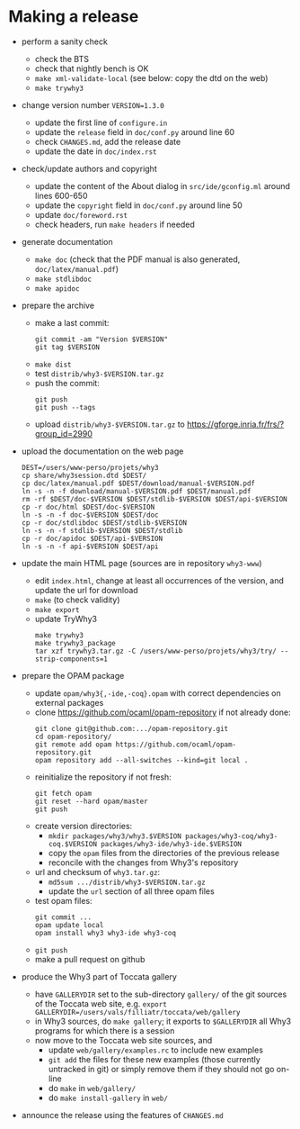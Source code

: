 # Making a release

* perform a sanity check
  - check the BTS
  - check that nightly bench is OK
  - `make xml-validate-local`
    (see below: copy the dtd on the web)
  - `make trywhy3`

* change version number `VERSION=1.3.0`
  - update the first line of `configure.in`
  - update the `release` field in `doc/conf.py` around line 60
  - check `CHANGES.md`, add the release date
  - update the date in `doc/index.rst`

* check/update authors and copyright
  - update the content of the About dialog in `src/ide/gconfig.ml`
    around lines 600-650
  - update the `copyright` field in `doc/conf.py` around line 50
  - update `doc/foreword.rst`
  - check headers, run `make headers` if needed

* generate documentation
  - `make doc`
    (check that the PDF manual is also generated, `doc/latex/manual.pdf`)
  - `make stdlibdoc`
  - `make apidoc`

* prepare the archive
  - make a last commit:
    ```
    git commit -am "Version $VERSION"
    git tag $VERSION
    ```
  - `make dist`
  - test `distrib/why3-$VERSION.tar.gz`
  - push the commit:
    ```
    git push
    git push --tags
    ```
  - upload `distrib/why3-$VERSION.tar.gz` to https://gforge.inria.fr/frs/?group_id=2990

* upload the documentation on the web page
  ```
  DEST=/users/www-perso/projets/why3
  cp share/why3session.dtd $DEST/
  cp doc/latex/manual.pdf $DEST/download/manual-$VERSION.pdf
  ln -s -n -f download/manual-$VERSION.pdf $DEST/manual.pdf
  rm -rf $DEST/doc-$VERSION $DEST/stdlib-$VERSION $DEST/api-$VERSION
  cp -r doc/html $DEST/doc-$VERSION
  ln -s -n -f doc-$VERSION $DEST/doc
  cp -r doc/stdlibdoc $DEST/stdlib-$VERSION
  ln -s -n -f stdlib-$VERSION $DEST/stdlib
  cp -r doc/apidoc $DEST/api-$VERSION
  ln -s -n -f api-$VERSION $DEST/api
  ```

* update the main HTML page (sources are in repository `why3-www`)
  - edit `index.html`, change at least all occurrences of the version, and
    update the url for download
  - `make` (to check validity)
  - `make export`
  - update TryWhy3
    ```
    make trywhy3
    make trywhy3_package
    tar xzf trywhy3.tar.gz -C /users/www-perso/projets/why3/try/ --strip-components=1
    ```

* prepare the OPAM package
  - update `opam/why3{,-ide,-coq}.opam` with correct dependencies on external packages
  - clone https://github.com/ocaml/opam-repository if not already done:
    ```
    git clone git@github.com:.../opam-repository.git
    cd opam-repository/
    git remote add opam https://github.com/ocaml/opam-repository.git
    opam repository add --all-switches --kind=git local .
    ```
  - reinitialize the repository if not fresh:
    ```
    git fetch opam
    git reset --hard opam/master
    git push
    ```
  - create version directories:
    - `mkdir packages/why3/why3.$VERSION packages/why3-coq/why3-coq.$VERSION packages/why3-ide/why3-ide.$VERSION`
    - copy the `opam` files from the directories of the previous release
    - reconcile with the changes from Why3's repository
  - url and checksum of `why3.tar.gz`:
    - `md5sum .../distrib/why3-$VERSION.tar.gz`
    - update the `url` section of all three opam files
  - test opam files:
    ```
    git commit ...
    opam update local
    opam install why3 why3-ide why3-coq
    ```
  - `git push`
  - make a pull request on github

* produce the Why3 part of Toccata gallery
  - have `GALLERYDIR` set to the sub-directory `gallery/` of the git sources
    of the Toccata web site, e.g.
    `export GALLERYDIR=/users/vals/filliatr/toccata/web/gallery`
  - in Why3 sources, do `make gallery`; it exports to `$GALLERYDIR` all
    Why3 programs for which there is a session
  - now move to the Toccata web site sources, and
    - update `web/gallery/examples.rc` to include new examples
    - `git add` the files for these new examples (those currently untracked
      in git) or simply remove them if they should not go on-line
    - do `make` in `web/gallery/`
    - do `make install-gallery` in `web/`

* announce the release using the features of `CHANGES.md`
